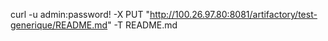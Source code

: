 curl -u admin:password! -X PUT "http://100.26.97.80:8081/artifactory/test-generique/README.md" -T README.md
